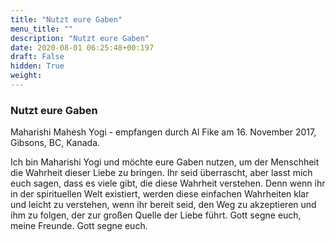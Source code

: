 ```yaml
---
title: "Nutzt eure Gaben"
menu_title: ""
description: "Nutzt eure Gaben"
date: 2020-08-01 06:25:48+00:197
draft: False
hidden: True
weight:
---
```

### Nutzt eure Gaben

Maharishi Mahesh Yogi - empfangen durch Al Fike am 16. November 2017, Gibsons, BC, Kanada.

Ich bin Maharishi Yogi und möchte eure Gaben nutzen, um der Menschheit die Wahrheit dieser Liebe zu bringen. Ihr seid überrascht, aber lasst mich euch sagen, dass es viele gibt, die diese Wahrheit verstehen. Denn wenn ihr in der spirituellen Welt existiert, werden diese einfachen Wahrheiten klar und leicht zu verstehen, wenn ihr bereit seid, den Weg zu akzeptieren und ihm zu folgen, der zur großen Quelle der Liebe führt. Gott segne euch, meine Freunde. Gott segne euch.
